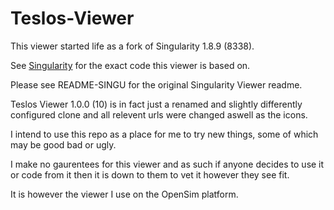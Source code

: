 # Teslos-Viewer

This viewer started life as a fork of Singularity 1.8.9 (8338). 

See <a href="https://github.com/singularity-viewer/SingularityViewer/releases/tag/sv-1.8.9.8338-release" target="_blank">Singularity</a> for the exact code this viewer is based on.

Please see README-SINGU for the original Singularity Viewer readme.

Teslos Viewer 1.0.0 (10) is in fact just a renamed and slightly differently configured clone and all relevent urls were changed aswell as the icons.

I intend to use this repo as a place for me to try new things, some of which may be good bad or ugly.

I make no gaurentees for this viewer and as such if anyone decides to use it or code from it then it is down to them to vet it however they see fit.

It is however the viewer I use on the OpenSim platform.
